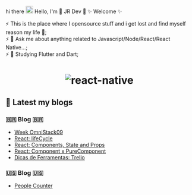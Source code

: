  hi there <img src="https://i.ibb.co/sPrPJxR/hello.gif" alt="hello" border="0" width="20"> Hello, I'm 🎸 JR Dev 🎸 ✨  Welcome ✨ 

 ⚡ This is the place where I opensource stuff and i get lost and find myself reason my life 💙;<br />
 ⚡ 💬 Ask me about anything related to Javascript/Node/React/React Native...;<br />
 ⚡ 📓 Studying Flutter and Dart; <br /> 


<h1 align="center">
  <img src="https://i.ibb.co/tqDN1h1/react-native.gif" alt="react-native" border="0">
</h1>


## 📕  Latest my blogs

### 🇧🇷   Blog   🇧🇷 

<!-- WORDPRESS:START -->
- [Week OmniStack09](https://hjrdev.wordpress.com/2019/10/05/week-omnistack09/)
- [React: lifeCycle](https://hjrdev.wordpress.com/2019/07/18/react-lifecycle/)
- [React: Components, State and Props](https://hjrdev.wordpress.com/2019/07/18/react-components-state-and-props/)
- [React: Component x PureComponent](https://hjrdev.wordpress.com/2019/07/17/react-component-x-purecomponent/)
- [Dicas de Ferramentas: Trello](https://hjrdev.wordpress.com/2019/07/16/dicas-de-ferramentas-trello/)
<!-- WORDPRESS:END -->

### 🇺🇸   Blog   🇺🇸  

<!-- DEVTO:START -->
- [People Counter](https://dev.to/jrdev/people-counter-17l2)
<!-- DEVTO:END -->